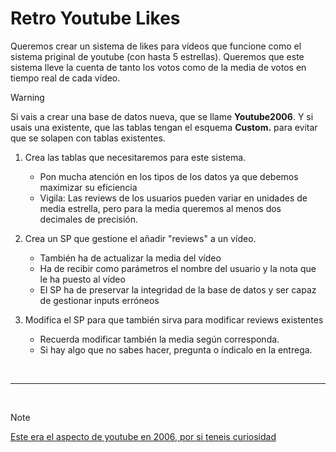 
# Retro Youtube Likes

Queremos crear un sistema de likes para vídeos que funcione como el sistema priginal de youtube (con hasta 5 estrellas). Queremos que este sistema lleve la cuenta de tanto los votos como de la media de votos en tiempo real de cada vídeo.

> [!WARNING]
> Si vais a crear una base de datos nueva, que se llame **Youtube2006**. Y si usais una existente, que las tablas tengan el esquema **Custom.** para evitar que se solapen con tablas existentes.

1. Crea las tablas que necesitaremos para este sistema.
    - Pon mucha atención en los tipos de los datos ya que debemos maximizar su eficiencia
    - Vigila: Las reviews de los usuarios pueden variar en unidades de media estrella, pero para la media queremos al menos dos decimales de precisión.

2. Crea un SP que gestione el añadir "reviews" a un vídeo.
    - También ha de actualizar la media del vídeo
    - Ha de recibir como parámetros el nombre del usuario y la nota que le ha puesto al vídeo
    - El SP ha de preservar la integridad de la base de datos y ser capaz de gestionar inputs erróneos

3. Modifica el SP para que también sirva para modificar reviews existentes
    - Recuerda modificar también la media según corresponda.
    - Si hay algo que no sabes hacer, pregunta o índicalo en la entrega.

<br>

---

<br>

> [!note]
> [Este era el aspecto de youtube en 2006, por si teneis curiosidad](https://www.webdesignmuseum.org/gallery/youtube-2006)

